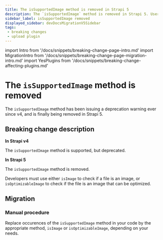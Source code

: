 ```yaml
---
title: The isSupportedImage method is removed in Strapi 5
description: The `isSupportedImage` method is removed in Strapi 5. Users should use `isImage` or `isOptimizableImage` instead.
sidebar_label: isSupportedImage removed
displayed_sidebar: devDocsMigrationV5Sidebar
tags:
 - breaking changes
 - upload plugin
---
```


import Intro from '/docs/snippets/breaking-change-page-intro.md'
import MigrationIntro from '/docs/snippets/breaking-change-page-migration-intro.md'
import YesPlugins from '/docs/snippets/breaking-change-affecting-plugins.md'

# The `isSupportedImage` method is removed

The `isSupportedImage` method has been issuing a deprecation warning ever since v4, and is finally being removed in Strapi 5.

 <Intro />

<YesPlugins />

## Breaking change description

<SideBySideContainer>

<SideBySideColumn>

**In Strapi v4**

The `isSupportedImage` method is supported, but deprecated.

</SideBySideColumn>

<SideBySideColumn>

**In Strapi 5**

The `isSupportedImage` method is removed.

Developers must use either `isImage` to check if a file is an image, or `isOptimizableImage` to check if the file is an image that can be optimized.

</SideBySideColumn>

</SideBySideContainer>

## Migration

<MigrationIntro />

### Manual procedure

Replace occurences of the `isSupportedImage` method in your code by the appropriate method, `isImage` or `isOptimizableImage`, depending on your needs.

